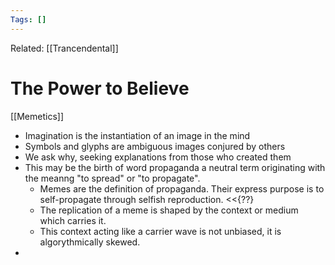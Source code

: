 ```yaml
---
Tags: []
---
```

Related: [[Trancendental]]
# The Power to Believe
[[Memetics]]
- Imagination is the instantiation of an image in the mind
- Symbols and glyphs are ambiguous images conjured by others
- We ask why, seeking explanations from those who created them
- This may be the birth of word propaganda a neutral term originating with the meanng "to spread" or "to propagate".
	- Memes are the definition of propaganda. Their express purpose is to self-propagate through selfish reproduction. <<{??}
	- The replication of a meme is shaped by the context or medium 		which carries it. 
	- This context acting like a carrier wave is not unbiased, it is algorythmically skewed. 
- 